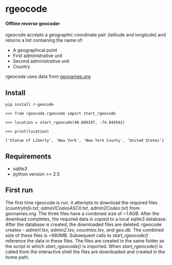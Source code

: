 # rgeocode
#### Offline reverse geocoder

rgeocode accepts a geographic coordinate pair (latitude and longitude) and returns a list containing the name of:

*	A geographical point
*	First administrative unit
*	Second administrative unit
*	Country

rgeocode uses data from [geonames.org](https://www.geonames.org/)

## Install

    pip install r-geocode
    
    >>> from rgeocode.rgeocode import start_rgeocode
     
    >>> location = start_rgeocode(40.689247, -74.044502)
     
    >>> print(location)
        
    ['Statue of Liberty', 'New York', 'New York County', 'United States']


## Requirements

*	sqlite3
*	python version >= 2.5

## First run

The first time rgeocode is run, it attempts to download the required files (*countryInfo.txt*, 
*admin1CodesASCII.txt*, *admin2Codes.txt*) from geonames.org. The three files have a combined size of ~1.6GB. After the download completes, the required data is copied to a local sqlite3 database. After the database is created, the downloaded files are deleted. rgeocode creates - *admin1.tsv, admin2.tsv, countries.tsv, and geo.db.* The combined size of these files is ~660MB. Subsequent calls to *start_rgeocode()* reference the data in these files. The files are created in the same folder as the script in which *start_rgeocode()* is imported. When *start_rgeocode()* is called from the interactive shell the files are downloaded and created in the home path.
